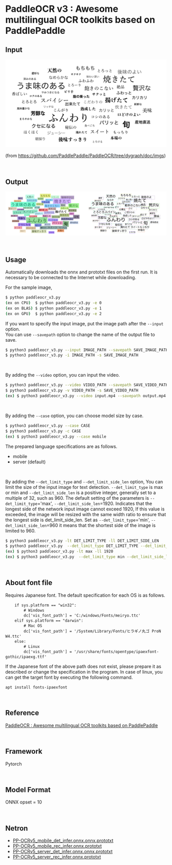 # PaddleOCR v3 : Awesome multilingual OCR toolkits based on PaddlePaddle

## Input

![input image](input.jpg)

(from https://github.com/PaddlePaddle/PaddleOCR/tree/dygraph/doc/imgs)

<br/>

## Output

![output_image](output.png)

<br/>

## Usage

Automatically downloads the onnx and prototxt files on the first run.
It is necessary to be connected to the Internet while downloading.

For the sample image,
``` bash
$ python paddleocr_v3.py
(ex on CPU)  $ python paddleocr_v3.py -e 0
(ex on BLAS) $ python paddleocr_v3.py -e 1
(ex on GPU)  $ python paddleocr_v3.py -e 2
```

If you want to specify the input image, put the image path after the `--input` option.  
You can use `--savepath` option to change the name of the output file to save.
```bash
$ python3 paddleocr_v3.py --input IMAGE_PATH --savepath SAVE_IMAGE_PATH
$ python3 paddleocr_v3.py -i IMAGE_PATH -s SAVE_IMAGE_PATH
```

<br/>

By adding the `--video` option, you can input the video.
```bash
$ python3 paddleocr_v3.py --video VIDEO_PATH --savepath SAVE_VIDEO_PATH
$ python3 paddleocr_v3.py -v VIDEO_PATH -s SAVE_VIDEO_PATH
(ex) $ python3 paddleocr_v3.py --video input.mp4 --savepath output.mp4
```

<br/>

By adding the `--case` option, you can choose model size by case.
```bash
$ python3 paddleocr_v3.py --case CASE
$ python3 paddleocr_v3.py -c CASE
(ex) $ python3 paddleocr_v3.py --case mobile
```

The prepared language specifications are as follows.
  - mobile
  - server (default)

<br/>

By adding the `--det_limit_type` and `--det_limit_side_len` option, You can limit the size of the input image for text detection.
`--det_limit_type` is max or min and `--det_limit_side_len` is a positive integer, generally set to a multiple of 32, such as 960.
The default setting of the parameters is `--det_limit_type`='max', `--det_limit_side_len`=1920. Indicates that the longest side of the network input image cannot exceed 1920, If this value is exceeded, the image will be resized with the same width ratio to ensure that the longest side is det_limit_side_len.
Set as `--det_limit_type`='min', `--det_limit_side_len`=960 it means that the shortest side of the image is limited to 960.
```bash
$ python3 paddleocr_v3.py -lt DET_LIMIT_TYPE -ll DET_LIMIT_SIDE_LEN
$ python3 paddleocr_v3.py  --det_limit_type DET_LIMIT_TYPE --det_limit_side_len DET_LIMIT_SIDE_LEN
(ex) $ python3 paddleocr_v3.py -lt max -ll 1920
(ex) $ python3 paddleocr_v3.py  --det_limit_type min --det_limit_side_len 960
```

<br/>

## About font file

Requires Japanese font.
The default specification for each OS is as follows.

```
    if sys.platform == "win32":
        # Windows
        dc['vis_font_path'] = 'C:/windows/Fonts/meiryo.ttc'
    elif sys.platform == "darwin":
        # Mac OS
        dc['vis_font_path'] = '/System/Library/Fonts/ヒラギノ丸ゴ ProN W4.ttc'
    else:
        # Linux
        dc['vis_font_path'] = '/usr/share/fonts/opentype/ipaexfont-gothic/ipaexg.ttf'
```

If the Japanese font of the above path does not exist, please prepare it as described or change the specification in the program.
In case of linux, you can get the target font by executing the following command.

```
apt install fonts-ipaexfont
```

<br/>

## Reference

[PaddleOCR : Awesome multilingual OCR toolkits based on PaddlePaddle](https://github.com/PaddlePaddle/PaddleOCR)

<br/>

## Framework

Pytorch

<br/>

## Model Format

ONNX opset = 10

<br/>

## Netron

- [PP-OCRv5_mobile_det_infer.onnx.onnx.prototxt](https://netron.app/?url=https://storage.googleapis.com/ailia-models/paddle_ocr_v3/PP-OCRv5_mobile_det_infer.onnx.prototxt)
- [PP-OCRv5_mobile_rec_infer.onnx.prototxt](https://netron.app/?url=https://storage.googleapis.com/ailia-models/paddle_ocr_v3/PP-OCRv5_mobile_rec_infer.onnx.prototxt)
- [PP-OCRv5_server_det_infer.onnx.onnx.prototxt](https://netron.app/?url=https://storage.googleapis.com/ailia-models/paddle_ocr_v3/PP-OCRv5_server_det_infer.onnx.prototxt)
- [PP-OCRv5_server_rec_infer.onnx.prototxt](https://netron.app/?url=https://storage.googleapis.com/ailia-models/paddle_ocr_v3/PP-OCRv5_server_rec_infer.onnx.prototxt)
